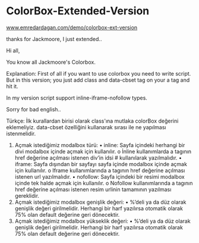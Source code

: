 ColorBox-Extended-Version
=========================

www.emredardagan.com/demo/colorbox-ext-version

thanks for Jackmoore, I just extended.. 

Hi all,

You know all Jackmoore's Colorbox. 

Explanation:
First of all if you want to use colorbox you need to write script. But in this version; 
you just add class and data-cbset tag on your a tag and hit it. 

In my version script support inline-iframe-nofollow types. 

Sorry for bad english..


Türkçe:
İlk kurallardan birisi olarak class'ına mutlaka colorBox değerini eklemeliyiz. 
data-cbset özelliğini kullanarak sırası ile ne yapılması istenmelidir. 

1.	Açmak istediğimiz modalbox türü:
  •	inline: Sayfa içindeki herhangi bir divi modalbox içinde açmak için kullanılır.
    o	İnline kullanımlarda a tagının href değerine açılması istenen div’in idsi # kullanılarak yazılmalıdır.
  •  iframe: Sayfa dışından bir sayfayı sayfa içinde modalbox içinde açmak için kullanılır.
    o	Iframe kullanımlarında a tagının href değerine açılması istenen url yazılmalıdır.
  •	nofollow: Sayfa içindeki bir resimi modalbox içinde tek halde açmak için kullanılır.
    o	Nofollow kullanımlarında a tagının href değerine açılması istenen resim urlinin tamamının yazılması gereklidir.
2.  Açmak istediğimiz modalbox genişlik değeri:
  •	%’deli ya da düz olarak genişlik değeri girilmelidir. Herhangi bir harf yazılırsa otomatik olarak 75% olan default değerine geri dönecektir.
3.	Açmak istediğimiz modalbox yükseklik değeri:
  •	%’deli ya da düz olarak genişlik değeri girilmelidir. Herhangi bir harf yazılırsa otomatik olarak 75% olan default değerine geri dönecektir.


